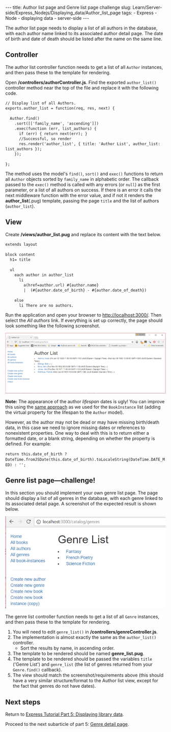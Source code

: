 --- title: Author list page and Genre list page challenge slug: Learn/Server-side/Express_Nodejs/Displaying_data/Author_list_page tags: - Express - Node - displaying data - server-side ---

The author list page needs to display a list of all authors in the database, with each author name linked to its associated author detail page. The date of birth and date of death should be listed after the name on the same line.

## Controller

The author list controller function needs to get a list of all `Author` instances, and then pass these to the template for rendering.

Open **/controllers/authorController.js**. Find the exported `author_list()` controller method near the top of the file and replace it with the following code.

    // Display list of all Authors.
    exports.author_list = function(req, res, next) {

      Author.find()
        .sort([['family_name', 'ascending']])
        .exec(function (err, list_authors) {
          if (err) { return next(err); }
          //Successful, so render
          res.render('author_list', { title: 'Author List', author_list: list_authors });
        });

    };

The method uses the model's `find()`, `sort()` and `exec()` functions to return all `Author` objects sorted by `family_name` in alphabetic order. The callback passed to the `exec()` method is called with any errors (or `null`) as the first parameter, or a list of all authors on success. If there is an error it calls the next middleware function with the error value, and if not it renders the **author_list**(.pug) template, passing the page `title` and the list of authors (`author_list`).

## View

Create **/views/author_list.pug** and replace its content with the text below.

    extends layout

    block content
      h1= title

      ul
        each author in author_list
          li
            a(href=author.url) #{author.name}
            |  (#{author.date_of_birth} - #{author.date_of_death})

        else
          li There are no authors.

Run the application and open your browser to <a href="http://localhost:3000/" class="external external-icon">http://localhost:3000/</a>. Then select the _All authors_ link. If everything is set up correctly, the page should look something like the following screenshot.

![Author List Page - Express Local Library site](locallibary_express_author_list.png)

**Note:** The appearance of the author _lifespan_ dates is ugly! You can improve this using the [same approach](/en-US/docs/Learn/Server-side/Express_Nodejs/Displaying_data/Date_formatting_using_moment) as we used for the `BookInstance` list (adding the virtual property for the lifespan to the `Author` model).

However, as the author may not be dead or may have missing birth/death data, in this case we need to ignore missing dates or references to nonexistent properties. One way to deal with this is to return either a formatted date, or a blank string, depending on whether the property is defined. For example:

`return this.date_of_birth ? DateTime.fromJSDate(this.date_of_birth).toLocaleString(DateTime.DATE_MED) : '';`

## Genre list page—challenge!

In this section you should implement your own genre list page. The page should display a list of all genres in the database, with each genre linked to its associated detail page. A screenshot of the expected result is shown below.

![Genre List - Express Local Library site](locallibary_express_genre_list.png)

The genre list controller function needs to get a list of all `Genre` instances, and then pass these to the template for rendering.

1.  You will need to edit `genre_list()` in **/controllers/genreController.js**.
2.  The implementation is almost exactly the same as the `author_list()` controller.
    - Sort the results by name, in ascending order.
3.  The template to be rendered should be named **genre_list.pug**.
4.  The template to be rendered should be passed the variables `title` ('Genre List') and `genre_list` (the list of genres returned from your `Genre.find()` callback).
5.  The view should match the screenshot/requirements above (this should have a very similar structure/format to the Author list view, except for the fact that genres do not have dates).

## Next steps

Return to [Express Tutorial Part 5: Displaying library data](/en-US/docs/Learn/Server-side/Express_Nodejs/Displaying_data).

Proceed to the next subarticle of part 5: [Genre detail page](/en-US/docs/Learn/Server-side/Express_Nodejs/Displaying_data/Genre_detail_page).
